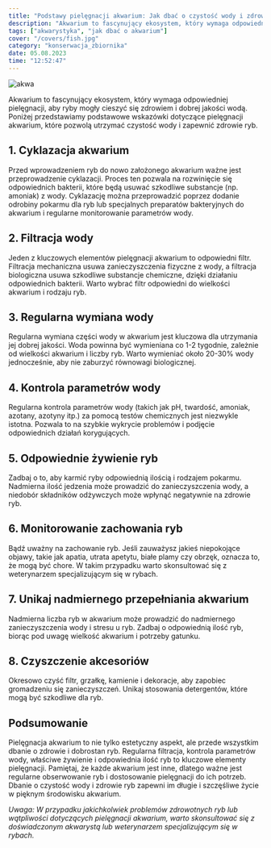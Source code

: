 ```yaml
---
title: "Podstawy pielęgnacji akwarium: Jak dbać o czystość wody i zdrowie ryb"
description: "Akwarium to fascynujący ekosystem, który wymaga odpowiedniej pielęgnacji, aby ryby mogły cieszyć się zdrowiem i dobrej jakości wodą. Poniżej przedstawiamy podstawowe wskazówki dotyczące pielęgnacji akwarium, które pozwolą utrzymać czystość wody i zapewnić zdrowie ryb."
tags: ["akwarystyka", "jak dbać o akwarium"]
cover: "/covers/fish.jpg"
category: "konserwacja_zbiornika"
date: 05.08.2023
time: "12:52:47"
---
```


![akwa](/covers/fish.jpg)

Akwarium to fascynujący ekosystem, który wymaga odpowiedniej pielęgnacji, aby ryby mogły cieszyć się zdrowiem i dobrej jakości wodą. Poniżej przedstawiamy podstawowe wskazówki dotyczące pielęgnacji akwarium, które pozwolą utrzymać czystość wody i zapewnić zdrowie ryb.

## 1. Cyklazacja akwarium

Przed wprowadzeniem ryb do nowo założonego akwarium ważne jest przeprowadzenie cyklazacji. Proces ten pozwala na rozwinięcie się odpowiednich bakterii, które będą usuwać szkodliwe substancje (np. amoniak) z wody. Cyklazację można przeprowadzić poprzez dodanie odrobiny pokarmu dla ryb lub specjalnych preparatów bakteryjnych do akwarium i regularne monitorowanie parametrów wody.

## 2. Filtracja wody

Jeden z kluczowych elementów pielęgnacji akwarium to odpowiedni filtr. Filtracja mechaniczna usuwa zanieczyszczenia fizyczne z wody, a filtracja biologiczna usuwa szkodliwe substancje chemiczne, dzięki działaniu odpowiednich bakterii. Warto wybrać filtr odpowiedni do wielkości akwarium i rodzaju ryb.

## 3. Regularna wymiana wody

Regularna wymiana części wody w akwarium jest kluczowa dla utrzymania jej dobrej jakości. Woda powinna być wymieniana co 1-2 tygodnie, zależnie od wielkości akwarium i liczby ryb. Warto wymieniać około 20-30% wody jednocześnie, aby nie zaburzyć równowagi biologicznej.

## 4. Kontrola parametrów wody

Regularna kontrola parametrów wody (takich jak pH, twardość, amoniak, azotany, azotyny itp.) za pomocą testów chemicznych jest niezwykle istotna. Pozwala to na szybkie wykrycie problemów i podjęcie odpowiednich działań korygujących.

## 5. Odpowiednie żywienie ryb

Zadbaj o to, aby karmić ryby odpowiednią ilością i rodzajem pokarmu. Nadmierna ilość jedzenia może prowadzić do zanieczyszczenia wody, a niedobór składników odżywczych może wpłynąć negatywnie na zdrowie ryb.

## 6. Monitorowanie zachowania ryb

Bądź uważny na zachowanie ryb. Jeśli zauważysz jakieś niepokojące objawy, takie jak apatia, utrata apetytu, białe plamy czy obrzęk, oznacza to, że mogą być chore. W takim przypadku warto skonsultować się z weterynarzem specjalizującym się w rybach.

## 7. Unikaj nadmiernego przepełniania akwarium

Nadmierna liczba ryb w akwarium może prowadzić do nadmiernego zanieczyszczenia wody i stresu u ryb. Zadbaj o odpowiednią ilość ryb, biorąc pod uwagę wielkość akwarium i potrzeby gatunku.

## 8. Czyszczenie akcesoriów

Okresowo czyść filtr, grzałkę, kamienie i dekoracje, aby zapobiec gromadzeniu się zanieczyszczeń. Unikaj stosowania detergentów, które mogą być szkodliwe dla ryb.

## Podsumowanie

Pielęgnacja akwarium to nie tylko estetyczny aspekt, ale przede wszystkim dbanie o zdrowie i dobrostan ryb. Regularna filtracja, kontrola parametrów wody, właściwe żywienie i odpowiednia ilość ryb to kluczowe elementy pielęgnacji. Pamiętaj, że każde akwarium jest inne, dlatego ważne jest regularne obserwowanie ryb i dostosowanie pielęgnacji do ich potrzeb. Dbanie o czystość wody i zdrowie ryb zapewni im długie i szczęśliwe życie w pięknym środowisku akwarium.

_Uwaga: W przypadku jakichkolwiek problemów zdrowotnych ryb lub wątpliwości dotyczących pielęgnacji akwarium, warto skonsultować się z doświadczonym akwarystą lub weterynarzem specjalizującym się w rybach._
